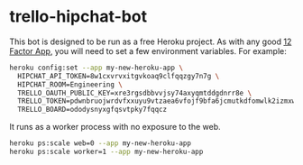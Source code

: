 trello-hipchat-bot
==================

This bot is designed to be run as a free Heroku project. As with any good [12 Factor App](http://www.12factor.net/config), you will need to set a few environment variables. For example:

```bash
heroku config:set --app my-new-heroku-app \
  HIPCHAT_API_TOKEN=8w1cxvrvxitgvkoaq9clfqqzgy7n7g \
  HIPCHAT_ROOM=Engineering \
  TRELLO_OAUTH_PUBLIC_KEY=xre3rgsdbbvvjsy74axyqmtddgdnrr8e \
  TRELLO_TOKEN=pdwnbruojwrdvfxxuyu9vtzaea6vfojf9bfa6jcmutkdfomwlk2izmxwnvdcwgkv \
  TRELLO_BOARD=ododysnyxgfqsvtpky7fqqcz
```

It runs as a worker process with no exposure to the web.

```bash
heroku ps:scale web=0 --app my-new-heroku-app
heroku ps:scale worker=1 --app my-new-heroku-app
```
